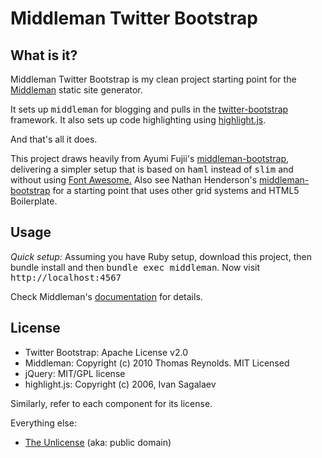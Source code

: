 # Middleman Twitter Bootstrap


## What is it?

Middleman Twitter Bootstrap is my clean project starting point for the [Middleman](http://middlemanapp.com/) static site generator. 

It sets up <kbd>middleman</kbd> for blogging and pulls in the [twitter-bootstrap](http://twitter.github.com/bootstrap/) framework. It also sets up code highlighting using
[highlight.js](http://softwaremaniacs.org/soft/highlight/en/).

And that's all it does.

This project draws heavily from Ayumi Fujii's [middleman-bootstrap](https://github.com/fujimogn/middleman-bootstrap), delivering a simpler setup that is based on 
<kbd>haml</kbd> instead of <kbd>slim</kbd> and without using [Font Awesome.](http://fortawesome.github.com/Font-Awesome/) 
Also see Nathan Henderson's [middleman-bootstrap](https://github.com/nathos/middleman-bootstrap) for a starting point that uses other grid systems and HTML5 Boilerplate.

## Usage

_Quick setup:_ Assuming you have Ruby setup, download this project, then <kdb>bundle install</kbd> and then <kbd>bundle exec middleman</kbd>. Now visit <kbd>http://localhost:4567</kbd>

Check Middleman's [documentation](https://github.com/middleman/middleman) for details. 

## License

* Twitter Bootstrap: Apache License v2.0
* Middleman: Copyright (c) 2010 Thomas Reynolds. MIT Licensed
* jQuery: MIT/GPL license
* highlight.js: Copyright (c) 2006, Ivan Sagalaev

Similarly, refer to each component for its license.

Everything else:

* [The Unlicense](http://unlicense.org/) (aka: public domain)
